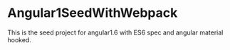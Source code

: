 # Angular1SeedWithWebpack
This is the seed project for angular1.6 with ES6 spec and angular material hooked.

